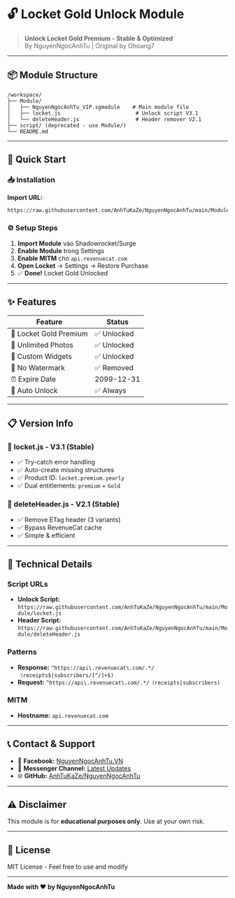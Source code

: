 # 🔓 Locket Gold Unlock Module

> **Unlock Locket Gold Premium - Stable & Optimized**  
> By NguyenNgocAnhTu | Original by Ohoang7

---

## 📦 Module Structure

```
/workspace/
├── Module/
│   ├── NguyenNgocAnhTu_VIP.sgmodule    # Main module file
│   ├── locket.js                        # Unlock script V3.1
│   └── deleteHeader.js                  # Header remover V2.1
├── script/ (deprecated - use Module/)
└── README.md
```

---

## 🚀 Quick Start

### 📥 Installation

**Import URL:**
```
https://raw.githubusercontent.com/AnhTuKaZe/NguyenNgocAnhTu/main/Module/NguyenNgocAnhTu_VIP.sgmodule
```

### ⚙️ Setup Steps

1. **Import Module** vào Shadowrocket/Surge
2. **Enable Module** trong Settings
3. **Enable MITM** cho `api.revenuecat.com`
4. **Open Locket** → Settings → Restore Purchase
5. ✅ **Done!** Locket Gold Unlocked

---

## ✨ Features

| Feature | Status |
|---------|--------|
| 💎 Locket Gold Premium | ✅ Unlocked |
| 📸 Unlimited Photos | ✅ Unlocked |
| 🎨 Custom Widgets | ✅ Unlocked |
| 🚫 No Watermark | ✅ Removed |
| ⏰ Expire Date | 2099-12-31 |
| 🔄 Auto Unlock | ✅ Always |

---

## 📋 Version Info

### 📄 locket.js - V3.1 (Stable)
- ✅ Try-catch error handling
- ✅ Auto-create missing structures
- ✅ Product ID: `locket.premium.yearly`
- ✅ Dual entitlements: `premium` + `Gold`

### 📄 deleteHeader.js - V2.1 (Stable)
- ✅ Remove ETag header (3 variants)
- ✅ Bypass RevenueCat cache
- ✅ Simple & efficient

---

## 🔧 Technical Details

### Script URLs
- **Unlock Script:** `https://raw.githubusercontent.com/AnhTuKaZe/NguyenNgocAnhTu/main/Module/locket.js`
- **Header Script:** `https://raw.githubusercontent.com/AnhTuKaZe/NguyenNgocAnhTu/main/Module/deleteHeader.js`

### Patterns
- **Response:** `^https://api\.revenuecat\.com/.*/（receipts$|subscribers/[^/]+$)`
- **Request:** `^https://api\.revenuecat\.com/.*/（receipts|subscribers)`

### MITM
- **Hostname:** `api.revenuecat.com`

---

## 📞 Contact & Support

- 📘 **Facebook:** [NguyenNgocAnhTu.VN](https://www.facebook.com/NguyenNgocAnhTu.VN)
- 💬 **Messenger Channel:** [Latest Updates](https://www.messenger.com/channel/NguyenNgocAnhTu.VN)
- 🌐 **GitHub:** [AnhTuKaZe/NguyenNgocAnhTu](https://github.com/AnhTuKaZe/NguyenNgocAnhTu)

---

## ⚠️ Disclaimer

This module is for **educational purposes only**. Use at your own risk.

---

## 📜 License

MIT License - Feel free to use and modify

---

**Made with ❤️ by NguyenNgocAnhTu**
